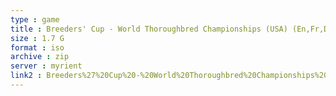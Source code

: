 ```yaml
---
type : game
title : Breeders' Cup - World Thoroughbred Championships (USA) (En,Fr,De,Es)
size : 1.7 G
format : iso
archive : zip
server : myrient
link2 : Breeders%27%20Cup%20-%20World%20Thoroughbred%20Championships%20%28USA%29%20%28En%2CFr%2CDe%2CEs%29
---
```

